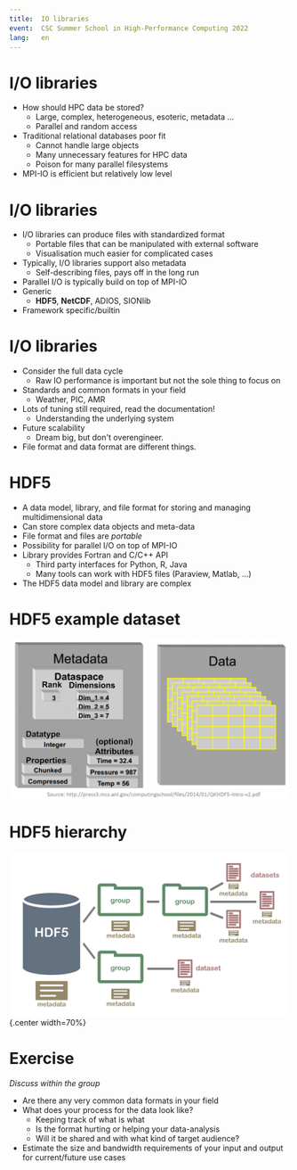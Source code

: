 ```yaml
---
title:  IO libraries
event:  CSC Summer School in High-Performance Computing 2022
lang:   en
---
```



# I/O libraries

- How should HPC data be stored?
    - Large, complex, heterogeneous, esoteric, metadata ...
    - Parallel and random access
- Traditional relational databases poor fit
    - Cannot handle large objects
    - Many unnecessary features for HPC data
    - Poison for many parallel filesystems
- MPI-IO is efficient but relatively low level


# I/O libraries

- I/O libraries can produce files with standardized format
    - Portable files that can be manipulated with external software
    - Visualisation much easier for complicated cases
- Typically, I/O libraries support also metadata
    - Self-describing files, pays off in the long run
- Parallel I/O is typically build on top of MPI-IO
- Generic
    - **HDF5**, **NetCDF**, ADIOS, SIONlib
- Framework specific/builtin


# I/O libraries

- Consider the full data cycle
    - Raw IO performance is important but not the sole thing to focus on
- Standards and common formats in your field
    - Weather, PIC, AMR
- Lots of tuning still required, read the documentation!
    - Understanding the underlying system
- Future scalability
    - Dream big, but don't overengineer.
- File format and data format are different things.

# HDF5

- A data model, library, and file format for storing and managing
  multidimensional data
- Can store complex data objects and meta-data
- File format and files are *portable*
- Possibility for parallel I/O on top of MPI-IO
- Library provides Fortran and C/C++ API
    - Third party interfaces for Python, R, Java
    - Many tools can work with HDF5 files (Paraview, Matlab, ...)
- The HDF5 data model and library are complex

# HDF5 example dataset

![](img/hdf5.png)

# HDF5 hierarchy

![](img/hdf5_structure.png){.center width=70%}

# Exercise

_Discuss within the group_

- Are there any very common data formats in your field
- What does your process for the data look like?
    - Keeping track of what is what
    - Is the format hurting or helping your data-analysis
    - Will it be shared and with what kind of target audience?
- Estimate the size and bandwidth requirements of your input and output for current/future use cases
